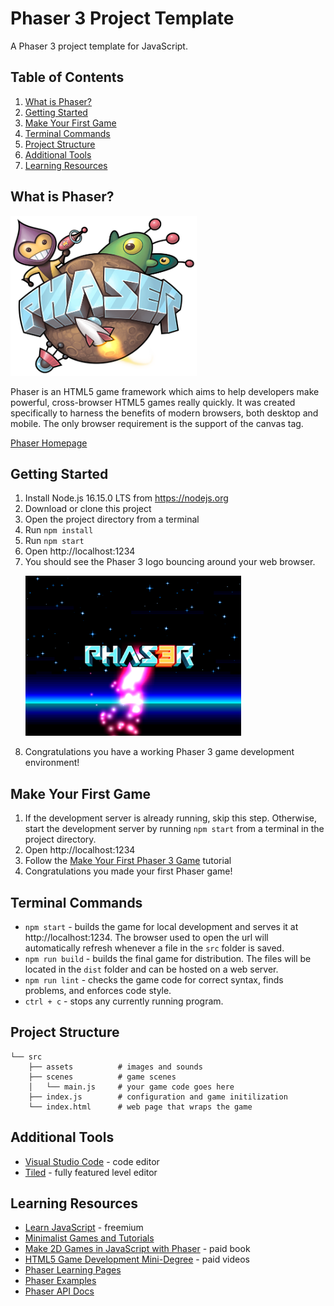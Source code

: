 # Phaser 3 Project Template

A Phaser 3 project template for JavaScript.

## Table of Contents

1. [What is Phaser?](#what-is-phaser)
1. [Getting Started](#getting-started)
1. [Make Your First Game](#make-your-first-game)
1. [Terminal Commands](#terminal-commands)
1. [Project Structure](#project-structure)
1. [Additional Tools](#additional-tools)
1. [Learning Resources](#learning-resources)

## What is Phaser?

<img src="phaser.png" height="256"/>

Phaser is an HTML5 game framework which aims to help developers make powerful, cross-browser HTML5 games really quickly. It was created specifically to harness the benefits of modern browsers, both desktop and mobile. The only browser requirement is the support of the canvas tag.

[Phaser Homepage](https://phaser.io)

## Getting Started

1. Install Node.js 16.15.0 LTS from https://nodejs.org
1. Download or clone this project
1. Open the project directory from a terminal
1. Run `npm install`
1. Run `npm start`
1. Open http://localhost:1234
1. You should see the Phaser 3 logo bouncing around your web browser.
    <p><img src="demo-screenshot.png" height="256" /></p>
1. Congratulations you have a working Phaser 3 game development environment!

## Make Your First Game

1. If the development server is already running, skip this step. Otherwise, start the development server by running `npm start` from a terminal in the project directory.
1. Open http://localhost:1234
1. Follow the [Make Your First Phaser 3 Game](./tutorial/README.md) tutorial
1. Congratulations you made your first Phaser game!

## Terminal Commands

- `npm start` - builds the game for local development and serves it at http://localhost:1234. The browser used to open the url will automatically refresh whenever a file in the `src` folder is saved.
- `npm run build` - builds the final game for distribution. The files will be located in the `dist` folder and can be hosted on a web server.
- `npm run lint` - checks the game code for correct syntax, finds problems, and enforces code style.
- `ctrl + c` - stops any currently running program.

## Project Structure

```
└── src
    ├── assets          # images and sounds
    ├── scenes          # game scenes
    │   └── main.js     # your game code goes here
    ├── index.js        # configuration and game initilization
    └── index.html      # web page that wraps the game
```

## Additional Tools

- [Visual Studio Code](https://code.visualstudio.com/) - code editor
- [Tiled](https://www.mapeditor.org/) - fully featured level editor

## Learning Resources

- [Learn JavaScript](https://www.sololearn.com/learning/1024) - freemium
- [Minimalist Games and Tutorials](https://www.lessmilk.com/)
- [Make 2D Games in JavaScript with Phaser](https://thomaspalef.gumroad.com/l/make-2d-games) - paid book
- [HTML5 Game Development Mini-Degree](https://academy.zenva.com/product/html5-game-phaser-mini-degree/) - paid videos
- [Phaser Learning Pages](https://phaser.io/learn)
- [Phaser Examples](https://phaser.io/examples/v3)
- [Phaser API Docs](https://newdocs.phaser.io/docs/3.55.2)